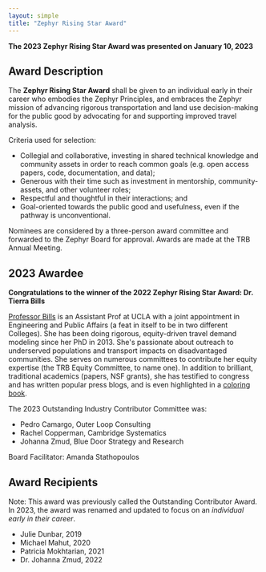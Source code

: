 ```yaml
---
layout: simple
title: "Zephyr Rising Star Award"
---
```


**The 2023 Zephyr Rising Star Award was presented on January 10, 2023**

## Award Description

The **Zephyr Rising Star Award** shall be given to an individual early in their career who embodies the Zephyr Principles, and embraces the Zephyr mission of advancing rigorous transportation and land use decision-making for the public good by advocating for and supporting improved travel analysis. 

Criteria used for selection:
- Collegial and collaborative, investing in shared technical knowledge and community assets in order to reach common goals (e.g. open access papers, code, documentation, and data);
- Generous with their time such as investment in mentorship, community-assets, and other volunteer roles;
- Respectful and thoughtful in their interactions; and
- Goal-oriented towards the public good and usefulness, even if the pathway is unconventional.

Nominees are considered by a three-person award committee and forwarded to the Zephyr Board for approval.  Awards are made at the TRB Annual Meeting.

## 2023 Awardee

**Congratulations to the winner of the 2022 Zephyr Rising Star Award: Dr. Tierra Bills**

[Professor Bills](https://luskin.ucla.edu/person/tierra-bills) is an Assistant Prof at UCLA with a joint appointment in Engineering and Public Affairs (a feat in itself to be in two different Colleges). She has been doing rigorous, equity-driven travel demand modeling since her PhD in 2013. She's passionate about outreach to underserved populations and transport impacts on disadvantaged communities. She serves on numerous committees to contribute her equity expertise (the TRB Equity Committee, to name one). In addition to brilliant, traditional academics (papers, NSF grants), she has testified to congress and has written popular press blogs, and is even highlighted in a [coloring book](https://ce.berkeley.edu/news/2511).  

The 2023 Outstanding Industry Contributor Committee was:  

- Pedro Camargo, Outer Loop Consulting
- Rachel Copperman, Cambridge Systematics
- Johanna Zmud, Blue Door Strategy and Research

Board Facilitator: Amanda Stathopoulos

## Award Recipients

Note: This award was previously called the Outstanding Contributor Award. In 2023, the award was renamed and updated to focus on an *individual early in their career*.

- Julie Dunbar, 2019  
- Michael Mahut, 2020
- Patricia Mokhtarian, 2021
- Dr. Johanna Zmud, 2022